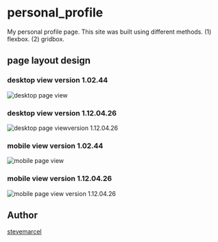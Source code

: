 # personal_profile

My personal profile page. This site was built using different methods.
(1) flexbox.
(2) gridbox.

## page layout design

### desktop view version 1.02.44

![desktop page view](./img/StephenOnyejuluwa-laptop-scrn.jpg)

### desktop view version 1.12.04.26

![desktop page viewversion 1.12.04.26](./img/StephenOnyejuluwa-laptop-scrn-v1-12-04-26.jpg)

### mobile view version 1.02.44

![mobile page view](./img/StephenOnyejuluwa-mobile-scrn.jpg)

### mobile view version 1.12.04.26

![mobile page view version 1.12.04.26](./img/StephenOnyejuluwa-mobile-scrn-v1-12-04-26.jpg)

## Author

[stevemarcel](https://stevemarcel.github.io/stevemarcel)
